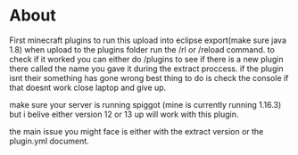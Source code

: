 # About
First minecraft plugins to run this upload into eclipse export(make sure java 1.8) when upload to the plugins folder run the /rl or /reload command.
to check if it worked you can either do /plugins to see if there is a new plugin there called the name you gave it during the extract proccess.
if the plugin isnt their something has gone wrong best thing to do is check the console if that doesnt work close laptop and give up.

make sure your server is running spiggot (mine is currently running 1.16.3) but i belive either version 12 or 13 up will work with this plugin.

the main issue you might face is either with the extract version or the plugin.yml document.
